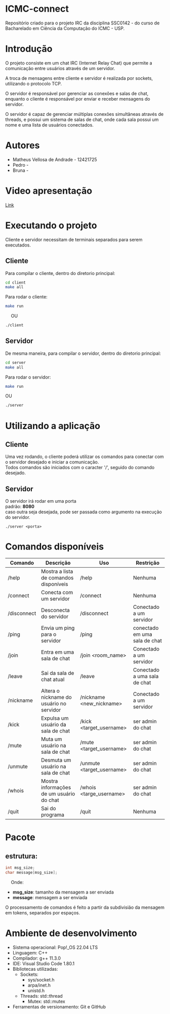 # ICMC-connect

Repositório criado para o projeto IRC da disciplina SSC0142 - do curso de Bacharelado em Ciência da Computação do ICMC - USP.

# Introdução

O projeto consiste em um chat IRC (Internet Relay Chat) que permite a comunicação entre usuários através de um servidor.

A troca de mensagens entre cliente e servidor é realizada por sockets, utilizando o protocolo TCP.

O servidor é responsável por gerenciar as conexões e salas de chat, enquanto o cliente é responsável por enviar e receber mensagens do servidor.

O servidor é capaz de gerenciar múltiplas conexões simultâneas através de threads, e possui um sistema de salas de chat, onde cada sala possui um nome e uma lista de usuários conectados.

# Autores
- Matheus Vellosa de Andrade - 12421725
- Pedro - 
- Bruna - 

# Video apresentação
[Link](https://)

# Executando o projeto
Cliente e servidor necessitam de terminais separados para serem executados.
## Cliente
Para compilar o cliente, dentro do diretorio principal:
```sh
cd client
make all
```

Para rodar o cliente:
```sh
make run
```
&emsp; OU
```sh
./client
```
## Servidor
De mesma maneira, para compilar o servidor, dentro do diretorio principal:
```sh
cd server
make all
```


Para rodar o servidor:
```sh
make run
```

OU
```sh
./server
```


# Utilizando a aplicação
## Cliente
Uma vez rodando, o cliente poderá utilizar os comandos para conectar com o servidor desejado e iniciar a comunicação.\
Todos comandos são iniciados com o caracter '/', seguido do comando desejado.
## Servidor
O servidor irá rodar em uma porta \
padrão: **8080** \
caso outra seja desejada, pode ser passada como argumento na execução do servidor.
```
./server <porta>
```
# Comandos disponíveis
| Comando | Descrição | Uso | Restrição |
| --- | --- | --- | --- |
| /help | Mostra a lista de comandos disponíveis | /help | Nenhuma |
| /connect | Conecta com um servidor | /connect <host> <port> | Nenhuma |
| /disconnect | Desconecta do servidor | /disconnect | Conectado a um servidor |
| /ping | Envia um ping para o servidor | /ping | conectado em uma sala de chat |
| /join | Entra em uma sala de chat | /join <room_name> | Conectado a um servidor |
| /leave | Sai da sala de chat atual | /leave | Conectado a uma sala de chat |
| /nickname | Altera o nickname do usuário no servidor | /nickname <new_nickname> | Conectado a um servidor |
| /kick | Expulsa um usuário da sala de chat | /kick <target_username> | ser admin do chat |
| /mute | Muta um usuário na sala de chat | /mute <target_username> | ser admin do chat |
| /unmute | Desmuta um usuário na sala de chat | /unmute <target_username> | ser admin do chat |
| /whois | Mostra informações de um usuário do chat | /whois <targe_username> | ser admin do chat |
| /quit | Sai do programa | /quit | Nenhuma |

# Pacote
## estrutura:
```C++
int msg_size;
char message[msg_size];
```
&emsp; Onde:
- **msg_size**: tamanho da mensagem a ser enviada
- **message**: mensagem a ser enviada

O processamento de comandos é feito a partir da subdivisião da mensagem em tokens, separados por espaços.

# Ambiente de desenvolvimento
- Sistema operacional: Pop!_OS 22.04 LTS
- Linguagem: C++
- Compilador: g++ 11.3.0
- IDE: Visual Studio Code 1.80.1
- Bibliotecas utilizadas: 
  - Sockets:
    * sys/socket.h
    * arpa/inet.h
    * unistd.h
  - Threads: std::thread
    - Mutex: std::mutex
- Ferramentas de versionamento: Git e GitHub